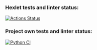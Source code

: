 ### Hexlet tests and linter status:
[![Actions Status](https://github.com/UselessHumster/python-project-50/actions/workflows/hexlet-check.yml/badge.svg)](https://github.com/UselessHumster/python-project-50/actions)

### Project own tests and linter status:
[![Python CI](https://github.com/UselessHumster/python-project-50/actions/workflows/test.yaml/badge.svg)](https://github.com/UselessHumster/python-project-50/actions/workflows/test.yaml)
